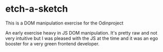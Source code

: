 # etch-a-sketch

This is a DOM manipulation exercise for the Odinproject

An early exercise heavy in JS DOM manipulation. It's pretty raw and not very intuitive but I was pleased with the JS at the time and it was an ego booster for a very green frontend developer.
